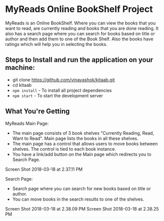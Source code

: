 # MyReads Online BookShelf Project

MyReads is an Online BookShelf. Where you can view the books that you want to read, are currently reading and books that you are done reading. It also has a search page where you can search for books based on title or author and then add them to one of the Book Shelf. Also the books have ratings which will help you in selecting the books.


## Steps to Install and run the application on your machine:

* git clone https://github.com/vinayashok/kitaab.git
* cd kitaab
* `npm install` - To install all project dependencies
* `npm start` - To start the development server 




## What You're Getting

MyReads Main Page:

* The main page consists of 3 book shelves "Currently Reading, Read, Want to Read". Main page lists the books in all these shelves.
* The main page has a control that allows users to move books between shelves. The control is tied to each book instance.
* You have a link/add button on the Main page which redirects you to Search Page.

Screen Shot 2018-03-18 at 2.37.11 PM

Search Page:

* Search page where you can search for new books based on title or author.
* You can move books in the search results to one of the shelves.

Screen Shot 2018-03-18 at 2.38.09 PM
Screen Shot 2018-03-18 at 2.38.25 PM


